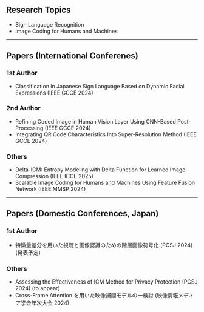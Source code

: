<h2 align="left">Research Topics</h2>
<p align="left">
  
- Sign Language Recognition  
- Image Coding for Humans and Machines
</p>

---

<h2 align="left">Papers (International Conferenes)</h2>
<h3 aligh="left">1st Author</h3>
<p align="left">

- Classification in Japanese Sign Language Based on Dynamic Facial Expressions (IEEE GCCE 2024)
</p>
<h3 aligh="left">2nd Author</h3>
<p align="left">

- Refining Coded Image in Human Vision Layer Using CNN-Based Post-Processing (IEEE GCCE 2024)
- Integrating QR Code Characteristics Into Super-Resolution Method (IEEE GCCE 2024)
</p>
<h3 aligh="left">Others</h3>
<p align="left">

- Delta-ICM: Entropy Modeling with Delta Function for Learned Image Compression (IEEE ICCE 2025)
- Scalable Image Coding for Humans and Machines Using Feature Fusion Network (IEEE MMSP 2024)
</p>

---

<h2 align="left">Papers (Domestic Conferences, Japan)</h2>
<h3 aligh="left">1st Author</h3>
<p align="left">

- 特徴量差分を用いた視聴と画像認識のための階層画像符号化 (PCSJ 2024) (発表予定)
</p>
<h3 aligh="left">Others</h3>
<p align="left">

- Assessing the Effectiveness of ICM Method for Privacy Protection (PCSJ 2024) (to appear)
- Cross-Frame Attention を用いた映像補間モデルの一検討 (映像情報メディア学会年次大会 2024)
</p>
